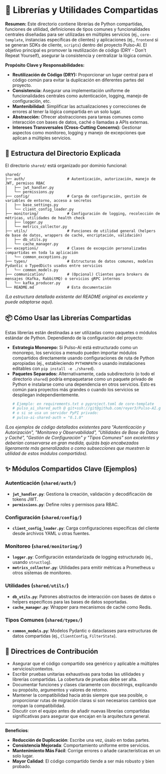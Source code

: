 # 🔧 Librerías y Utilidades Compartidas

**Resumen:** Este directorio contiene librerías de Python compartidas, funciones de utilidad, definiciones de tipos comunes y funcionalidades centrales diseñadas para ser utilizadas en múltiples servicios (ej., `core-template`, instancias específicas de clientes) y aplicaciones (ej., `frontend` si se generan SDKs de cliente, `scripts`) dentro del proyecto Pulso-AI. El objetivo principal es promover la reutilización de código (DRY - Don't Repeat Yourself), asegurar la consistencia y centralizar la lógica común.

**Propósito Clave y Responsabilidades:**
-   **Reutilización de Código (DRY):** Proporcionar un lugar central para el código común para evitar la duplicación en diferentes partes del proyecto.
-   **Consistencia:** Asegurar una implementación uniforme de funcionalidades centrales como autenticación, logging, manejo de configuración, etc.
-   **Mantenibilidad:** Simplificar las actualizaciones y correcciones de errores al tener la lógica compartida en un solo lugar.
-   **Abstracción:** Ofrecer abstracciones para tareas comunes como interacción con bases de datos, caché o llamadas a APIs externas.
-   **Intereses Transversales (Cross-Cutting Concerns):** Gestionar aspectos como monitoreo, logging y manejo de excepciones que aplican a múltiples servicios.

## 📁 Estructura del Directorio Explicada

El directorio `shared/` está organizado por dominio funcional:

```
shared/
├── auth/                   # Autenticación, autorización, manejo de JWT, permisos RBAC
│   ├── jwt_handler.py
│   └── permissions.py
├── config/                 # Carga de configuración, gestión de variables de entorno, acceso a secretos
│   ├── base_settings.py
│   └── client_config_loader.py
├── monitoring/             # Configuración de logging, recolección de métricas, utilidades de health check
│   ├── logger.py
│   └── metrics_collector.py
├── utils/                  # Funciones de utilidad general (helpers de base de datos, wrappers de caché, encriptación, validación)
│   ├── db_utils.py
│   └── cache_manager.py
├── exceptions/             # Clases de excepción personalizadas compartidas en toda la aplicación
│   └── common_exceptions.py
├── types/                  # Estructuras de datos comunes, modelos Pydantic o TypedDicts usados entre servicios
│   └── common_models.py
├── communication/          # (Opcional) Clientes para brokers de mensajes (Kafka, RabbitMQ) o servicios gRPC internos
│   └── kafka_producer.py
└── README.md               # Esta documentación
```
*(La estructura detallada existente del README original es excelente y puede adaptarse aquí).*

## 📦 Cómo Usar las Librerías Compartidas

Estas librerías están destinadas a ser utilizadas como paquetes o módulos estándar de Python. Dependiendo de la configuración del proyecto:

-   **Estrategia Monorepo:** Si Pulso-AI está estructurado como un monorepo, los servicios a menudo pueden importar módulos compartidos directamente usando configuraciones de ruta de Python apropiadas (ej., estableciendo `PYTHONPATH` o usando instalaciones editables con `pip install -e ./shared`).
-   **Paquetes Separados:** Alternativamente, cada subdirectorio (o todo el directorio `shared`) podría empaquetarse como un paquete privado de Python e instalarse como una dependencia en otros servicios. Esto es común para proyectos más grandes o cuando los servicios se despliegan independientemente.
    ```bash
    # Ejemplo: en requirements.txt o pyproject.toml de core-template
    # pulso_ai_shared_auth @ git+ssh://git@github.com/reyer3/Pulso-AI.git#subdirectory=shared/auth
    # o si se usa un servidor PyPI privado:
    # pulso-ai-shared-auth = "0.1.0"
    ```

*(Los ejemplos de código detallados existentes para "Autenticación y Autorización", "Monitoreo y Observabilidad", "Utilidades de Base de Datos y Caché", "Gestión de Configuración" y "Tipos Comunes" son excelentes y deberían conservarse en gran medida, quizás bajo encabezados ligeramente más generalizados o como subsecciones que muestren la utilidad de estos módulos compartidos).*

## ✨ Módulos Compartidos Clave (Ejemplos)

### Autenticación (`shared/auth/`)
-   **`jwt_handler.py`**: Gestiona la creación, validación y decodificación de tokens JWT.
-   **`permissions.py`**: Define roles y permisos para RBAC.

### Configuración (`shared/config/`)
-   **`client_config_loader.py`**: Carga configuraciones específicas del cliente desde archivos YAML u otras fuentes.

### Monitoreo (`shared/monitoring/`)
-   **`logger.py`**: Configuración estandarizada de logging estructurado (ej., usando `structlog`).
-   **`metrics_collector.py`**: Utilidades para emitir métricas a Prometheus u otros sistemas de monitoreo.

### Utilidades (`shared/utils/`)
-   **`db_utils.py`**: Patrones abstractos de interacción con bases de datos o helpers específicos para las bases de datos soportadas.
-   **`cache_manager.py`**: Wrapper para mecanismos de caché como Redis.

### Tipos Comunes (`shared/types/`)
-   **`common_models.py`**: Modelos Pydantic o dataclasses para estructuras de datos compartidas (ej., `ClientConfig`, `FilterState`).

## 🤝 Directrices de Contribución

-   Asegurar que el código compartido sea genérico y aplicable a múltiples servicios/contextos.
-   Escribir pruebas unitarias exhaustivas para todas las utilidades y librerías compartidas. La cobertura de pruebas debe ser alta.
-   Documentar funciones y clases claramente con docstrings, explicando su propósito, argumentos y valores de retorno.
-   Mantener la compatibilidad hacia atrás siempre que sea posible, o proporcionar rutas de migración claras si son necesarios cambios que rompan la compatibilidad.
-   Discutir con el equipo antes de añadir nuevas librerías compartidas significativas para asegurar que encajan en la arquitectura general.

---

**Beneficios**:
-   **Reducción de Duplicación**: Escribe una vez, úsalo en todas partes.
-   **Consistencia Mejorada**: Comportamiento uniforme entre servicios.
-   **Mantenimiento Más Fácil**: Corrige errores o añade características en un solo lugar.
-   **Mayor Calidad**: El código compartido tiende a ser más robusto y bien probado.
```
